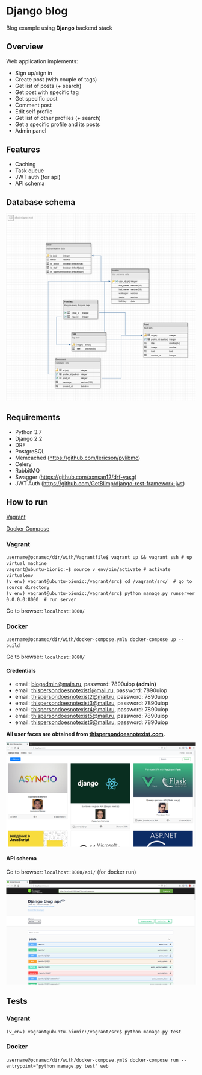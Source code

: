# Django blog
Blog example using **Django** backend stack

## Overview
Web application implements:
- Sign up/sign in
- Create post (with couple of tags)
- Get list of posts (+ search)
- Get post with specific tag
- Get specific post
- Comment post
- Edit self profile
- Get list of other profiles (+ search)
- Get a specific profile and its posts
- Admin panel

## Features
- Caching
- Task queue
- JWT auth (for api)
- API schema
  
## Database schema
![db schema](https://github.com/kirillismad/django_blog/blob/master/screenshots/dbschema.png?raw=true)


## Requirements
- Python 3.7
- Django 2.2
- DRF
- PostgreSQL
- Memcached (https://github.com/lericson/pylibmc)
- Celery
- RabbitMQ
- Swagger (https://github.com/axnsan12/drf-yasg)
- JWT Auth (https://github.com/GetBlimp/django-rest-framework-jwt)
  
## How to run

[Vagrant](https://www.vagrantup.com/downloads.html)

[Docker Compose](https://docs.docker.com/compose/install/)

### Vagrant
```
username@pcname:/dir/with/Vagrantfile$ vagrant up && vagrant ssh # up virtual machine
vagrant@ubuntu-bionic:~$ source v_env/bin/activate # activate virtualenv
(v_env) vagrant@ubuntu-bionic:/vagrant/src$ cd /vagrant/src/  # go to source directory
(v_env) vagrant@ubuntu-bionic:/vagrant/src$ python manage.py runserver 0.0.0.0:8000  # run server
```

Go to browser: `localhost:8000/`

### Docker
```
username@pcname:/dir/with/docker-compose.yml$ docker-compose up --build
```

Go to browser: `localhost:8080/`

#### Credentials
- email: blogadmin@main.ru, password: 7890uiop **(admin)**
- email: thispersondoesnotexist1@mail.ru, password: 7890uiop
- email: thispersondoesnotexist2@mail.ru, password: 7890uiop
- email: thispersondoesnotexist3@mail.ru, password: 7890uiop
- email: thispersondoesnotexist4@mail.ru, password: 7890uiop
- email: thispersondoesnotexist5@mail.ru, password: 7890uiop
- email: thispersondoesnotexist6@mail.ru, password: 7890uiop

**All user faces are obtained from [thispersondoesnotexist.com](https://thispersondoesnotexist.com).**


![main page](https://github.com/kirillismad/django_blog/blob/master/screenshots/main_page.png?raw=true)


#### API schema
Go to browser: `localhost:8080/api/` (for docker run)

![api schema](https://github.com/kirillismad/django_blog/blob/master/screenshots/api.png?raw=true)


## Tests
### Vagrant
```
(v_env) vagrant@ubuntu-bionic:/vagrant/src$ python manage.py test
```
### Docker
```
username@pcname:/dir/with/docker-compose.yml$ docker-compose run --entrypoint="python manage.py test" web
```